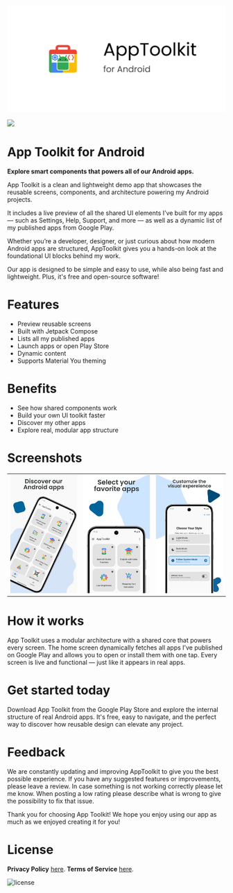 ![App Toolkit for Android](/app/src/main/play/listings/en-US/graphics/feature-graphic/play_store_feature_graphic.png "App Toolkit for Android")

<a href="https://play.google.com/store/apps/details?id=com.d4rk.android.apps.apptoolkit"><img src="https://play.google.com/intl/en_us/badges/static/images/badges/en_badge_web_generic.png" height="70"></a>

App Toolkit for Android
==================

**Explore smart components that powers all of our Android apps.**

App Toolkit is a clean and lightweight demo app that showcases the reusable screens, components, and
architecture powering my Android projects.

It includes a live preview of all the shared UI elements I’ve built for my apps — such as Settings,
Help, Support, and more — as well as a dynamic list of my published apps from Google Play.

Whether you’re a developer, designer, or just curious about how modern Android apps are structured,
AppToolkit gives you a hands-on look at the foundational UI blocks behind my work.

Our app is designed to be simple and easy to use, while also being fast and lightweight. Plus, it's
free and open-source software!

# Features

- Preview reusable screens
- Built with Jetpack Compose
- Lists all my published apps
- Launch apps or open Play Store
- Dynamic content
- Supports Material You theming

# Benefits

- See how shared components work
- Build your own UI toolkit faster
- Discover my other apps
- Explore real, modular app structure

# Screenshots

<!--suppress CheckImageSize -->
<table>
  <tr>
    <td><img src="/app/src/main/play/listings/en-US/graphics/phone-screenshots/1-screenshot_welcome.png" width="300" alt="Screenshot Welcome"></td>
    <td><img src="/app/src/main/play/listings/en-US/graphics/phone-screenshots/2-screenshot_apps.png" width="300" alt="Screenshot Apps"></td>
    <td><img src="/app/src/main/play/listings/en-US/graphics/phone-screenshots/3-screenshot_oboarding_theme.png" width="300" alt="Screenshot Onboarding Theme"></td>
  </tr>
</table>

# How it works

App Toolkit uses a modular architecture with a shared core that powers every screen. The home screen
dynamically fetches all apps I’ve published on Google Play and allows you to open or install them
with one tap. Every screen is live and functional — just like it appears in real apps.

# Get started today

Download App Toolkit from the Google Play Store and explore the internal structure of real Android
apps. It's free, easy to navigate, and the perfect way to discover how reusable design can elevate
any project.

# Feedback

We are constantly updating and improving AppToolkit to give you the best possible experience. If you
have any suggested features or improvements, please leave a review. In case something is not working
correctly please let me know. When posting a low rating please describe what is wrong to give the
possibility to fix that issue.

Thank you for choosing App Toolkit! We hope you enjoy using our app as much as we enjoyed creating it
for you!

# License

__Privacy Policy__ [here](https://mihaicristiancondrea.github.io/profile/#privacy-policy-apps).
__Terms of Service__ [here](https://mihaicristiancondrea.github.io/profile/#terms-of-service-apps).

![license](https://imgur.com/QQlcEVT.png)